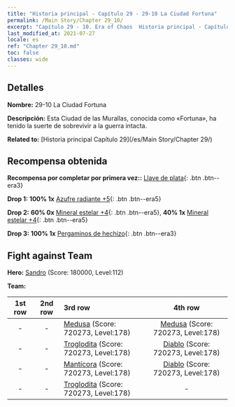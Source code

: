```yaml
---
title: "Historia principal - Capítulo 29 - 29-10 La Ciudad Fortuna"
permalink: /Main Story/Chapter 29_10/
excerpt: "Capítulo 29 - 10. Era of Chaos  Historia principal - Capítulo 29_10. 29-10 La Ciudad Fortuna"
last_modified_at: 2021-07-27
locale: es
ref: "Chapter 29_10.md"
toc: false
classes: wide
---
```


## Detalles

 **Nombre:** 29-10 La Ciudad Fortuna

 **Descripción:** Esta Ciudad de las Murallas, conocida como «Fortuna», ha tenido la suerte de sobrevivir a la guerra intacta.

 **Related to:** [Historia principal Capítulo 29](/es/Main Story/Chapter 29/)

## Recompensa obtenida

 **Recompensa por completar por primera vez::** [Llave de plata](/ItemsES/con_693/){: .btn .btn--era3}

 **Drop 1:** **100% 1x** [Azufre radiante +5](/ItemsES/mat_99/){: .btn .btn--era5}

 **Drop 2:** **60% 0x** [Mineral estelar +4](/ItemsES/mat_89/){: .btn .btn--era5}, **40% 1x** [Mineral estelar +4](/ItemsES/mat_89/){: .btn .btn--era5}

 **Drop 3:** **100% 1x** [Pergaminos de hechizo](/ItemsES/con_694/){: .btn .btn--era3}


## Fight against Team
 **Hero:** [Sandro](/es/heroes/Sandro/) (Score: 180000, Level:112)

 **Team:**


  | 1st row | 2nd row | 3rd row | 4th row |
  |:----:|:----:|:----|:----:|
  | - | - | [Medusa](/es/units/Medusa/) (Score: 720273, Level:178)  | [Medusa](/es/units/Medusa/) (Score: 720273, Level:178)  |
  | - | - | [Troglodita](/es/units/Troglodyte/) (Score: 720273, Level:178)  | [Diablo](/es/units/Devil/) (Score: 720273, Level:178)  |
  | - | - | [Mantícora](/es/units/Manticore/) (Score: 720273, Level:178)  | [Diablo](/es/units/Devil/) (Score: 720273, Level:178)  |
  | - | - | [Troglodita](/es/units/Troglodyte/) (Score: 720273, Level:178)  | - |


